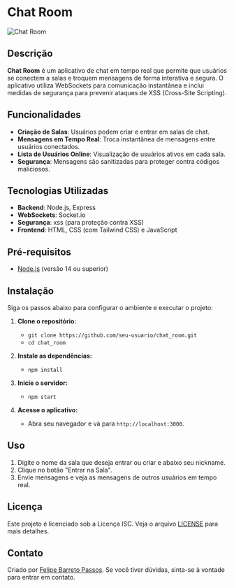 # Chat Room

![Chat Room](https://via.placeholder.com/600x200?text=Chat+Room) <!-- Adicione uma imagem ou logo do projeto aqui -->

## Descrição

**Chat Room** é um aplicativo de chat em tempo real que permite que usuários se conectem a salas e troquem mensagens de forma interativa e segura. O aplicativo utiliza WebSockets para comunicação instantânea e inclui medidas de segurança para prevenir ataques de XSS (Cross-Site Scripting).

## Funcionalidades

- **Criação de Salas**: Usuários podem criar e entrar em salas de chat.
- **Mensagens em Tempo Real**: Troca instantânea de mensagens entre usuários conectados.
- **Lista de Usuários Online**: Visualização de usuários ativos em cada sala.
- **Segurança**: Mensagens são sanitizadas para proteger contra códigos maliciosos.

## Tecnologias Utilizadas

- **Backend**: Node.js, Express
- **WebSockets**: Socket.io
- **Segurança**: xss (para proteção contra XSS)
- **Frontend**: HTML, CSS (com Tailwind CSS) e JavaScript

## Pré-requisitos

- [Node.js](https://nodejs.org/) (versão 14 ou superior)

## Instalação

Siga os passos abaixo para configurar o ambiente e executar o projeto:

1. **Clone o repositório:**
   - `git clone https://github.com/seu-usuario/chat_room.git`
   - `cd chat_room`

2. **Instale as dependências:**
   - `npm install`

3. **Inicie o servidor:**
   - `npm start`

4. **Acesse o aplicativo:**
   - Abra seu navegador e vá para `http://localhost:3000`.

## Uso

1. Digite o nome da sala que deseja entrar ou criar e abaixo seu nickname.
2. Clique no botão "Entrar na Sala".
3. Envie mensagens e veja as mensagens de outros usuários em tempo real.

## Licença

Este projeto é licenciado sob a Licença ISC. Veja o arquivo [LICENSE](LICENSE) para mais detalhes.

## Contato

Criado por [Felipe Barreto Passos](https://github.com/felipebpassos). Se você tiver dúvidas, sinta-se à vontade para entrar em contato.
